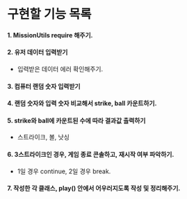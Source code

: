 # 구현할 기능 목록


#### 1. MissionUtils require 해주기.



#### 2. 유저 데이터 입력받기
+ 입력받은 데이터 에러 확인해주기. 

#### 3. 컴퓨터 랜덤 숫자 입력받기



#### 4. 랜덤 숫자와 입력 숫자 비교해서 strike, ball 카운트하기.



#### 5. strike와 ball에 카운트된 수에 따라 결과값 출력하기
+ 스트라이크, 볼, 낫싱


     
#### 6. 3스트라이크인 경우, 게임 종료 콘솔하고, 재시작 여부 파악하기.
+ 1일 경우 continue, 2일 경우 break.


     
#### 7. 작성한 각 클래스, play() 안에서 어우러지도록 작성 및 정리해주기. 
